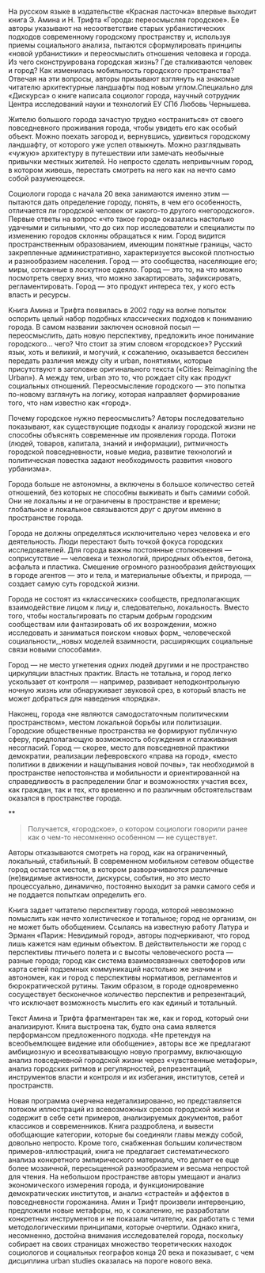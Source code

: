 На русском языке в издательстве «Красная ласточка» впервые выходит книга Э. Амина и Н. Трифта «Города: переосмысляя городское». Ее авторы указывают на несоответствие старых урбанистических подходов современному городскому пространству и, используя приемы социального анализа, пытаются сформулировать принципы «новой урбанистики» и переосмыслить отношения человека и города. Из чего сконструирована городская жизнь? Где сталкиваются человек и город? Как изменилась мобильность городского пространства? Отвечая на эти вопросы, авторы призывают взглянуть на знакомые читателю архитектурные ландшафты под новым углом.Специально для «Дискурса» о книге написала социолог города, научный сотрудник Центра исследований науки и технологий ЕУ СПб Любовь Чернышева.

Жителю большого города зачастую трудно «остраниться» от своего повседневного проживания города, чтобы увидеть его как особый объект. Можно поехать загород и, вернувшись, удивиться городскому ландшафту, от которого уже успел отвыкнуть. Можно разглядывать «чужую» архитектуру в путешествии или замечать необычные привычки местных жителей. Но непросто сделать непривычным город, в котором живешь, перестать смотреть на него как на нечто само собой разумеющееся.  


Социологи города с начала 20 века занимаются именно этим — пытаются дать определение городу, понять, в чем его особенность, отличается ли городской человек от какого-то другого «негородского». Первые ответы на вопрос «что такое город» оказались настолько удачными и сильными, что до сих пор исследователи и специалисты по изменению городов склонны обращаться к ним. Город видится пространственным образованием, имеющим понятные границы, часто закрепленные административно, характеризуется высокой плотностью и разнообразием населения. Город — это сообщества, населяющие его; миры, сотканные в лоскутное одеяло. Город — это то, на что можно посмотреть сверху вниз, что можно закартировать, зафиксировать, регламентировать. Город — это продукт интереса тех, у кого есть власть и ресурсы.

Книга Амина и Трифта появилась в 2002 году на волне попыток оспорить целый набор подобных классических подходов к пониманию города. В самом названии заключен основной посыл — переосмыслить, дать новую перспективу, предложить иное понимание городского… чего? Что стоит за этим словом «городское»? Русский язык, хоть и великий, и могучий, к сожалению, оказывается бессилен передать различия между city и urban, понятиями, которые присутствуют в заголовке оригинального текста («Cities: Reimagining the Urban»). А между тем, urban это то, что рождает city как продукт социальных отношений. Переосмысление городского — это попытка по-новому взглянуть на логику, которая направляет формирование того, что нам известно как «город».

Почему городское нужно переосмыслить? Авторы последовательно показывают, как существующие подходы к анализу городской жизни не способны объяснять современные им проявления города. Потоки (людей, товаров, капитала, знаний и информации), ритмичность городской повседневности, новые медиа, развитие технологий и политическая повестка задают необходимость развития «нового урбанизма».

Города больше не автономны, а включены в большое количество сетей отношений, без которых не способны выживать и быть самими собой. Они не локальны и не ограничены в пространстве и времени; глобальное и локальное связываются друг с другом именно в пространстве города.

Города не должны определяться исключительно через человека и его деятельность. Люди перестают быть точкой фокуса городских исследователей. Для города важны постоянные столкновения — соприсутствие — человека и технологий, природных объектов, бетона, асфальта и пластика. Смешение огромного разнообразия действующих в городе агентов — это и тела, и материальные объекты, и природа, — создает самую суть городской жизни.

Города не состоят из «классических» сообществ, предполагающих взаимодействие лицом к лицу и, следовательно, локальность. Вместо того, чтобы ностальгировать по старым добрым городским сообществам или фантазировать об их возрождении, можно исследовать и заниматься поиском «новых форм_ человеческой социальности,_новых моделей взаимности, расширяющих социальные связи новыми способами».

Город — не место угнетения одних людей другими и не пространство циркуляции властных практик. Власть не тотальна, и город легко ускользает от контроля — например, развивает неподконтрольную ночную жизнь или обнаруживает звуковой срез, в который власть не может добраться для наведения «порядка».

Наконец, города «не являются самодостаточным политическим пространством»[‌](#), местом локальной борьбы или политизации. Городские общественные пространства не формируют публичную сферу, предполагающую возможность обсуждения и сглаживания несогласий. Город — скорее, место для повседневной практики демократии, реализации лефевровского «права на город», «место политики в движении и нащупывания новой почвы»[‌](#), так необходимой в пространстве непостоянства и мобильности и ориентированной на справедливость в распределении благ и возможностях участия всех, как граждан, так и тех, кто временно и по различным обстоятельствам оказался в пространстве города.

**

> Получается, «городское», о котором социологи говорили ранее как о чем-то несомненно особенном — не существует. 

Авторы отказываются смотреть на город, как на ограниченный, локальный, стабильный. В современном мобильном сетевом обществе город остается местом, в котором разворачиваются различные (не)видимые активности, дискурсы, события, но это место процессуально, динамично, постоянно выходит за рамки самого себя и не поддается попыткам определить его.

Книга задает читателю перспективу города, которой невозможно помыслить как нечто холистическое и тотальное; город не организм, он не может быть обобщением. Ссылаясь на известную работу Латура и Эрманн «Париж: Невидимый город», авторы подчеркивают, что город лишь кажется нам единым объектом. В действительности же город с перспективы птичьего полета и с высоты человеческого роста — разные города; город как система взаимосвязанных светофоров или карта сетей подземных коммуникаций настолько же значим и автономен, как и город с перспективы нормативов, регламентов и бюрократической рутины. Таким образом, в городе одновременно сосуществует бесконечное количество перспектив и репрезентаций, что исключает возможность мыслить его как единый и тотальный.

Текст Амина и Трифта фрагментарен так же, как и город, который они анализируют. Книга выстроена так, будто она сама является перформансом предложенного подхода. «Не претендуя на всеобъемлющее видение или обобщение»[‌](#), авторы все же предлагают амбициозную и всеохватывающую новую программу, включающую анализ повседневной городской жизни через «чувственные метафоры», анализ городских ритмов и регулярностей, репрезентаций, инструментов власти и контроля и их избегания, институтов, сетей и пространств.

Новая программа очерчена недетализированно, но представляется потоком иллюстраций из всевозможных срезов городской жизни и содержит в себе сети примеров, анализируемых документов, работ классиков и современников. Книга раздроблена, и вывести обобщающие категории, которые бы соединяли главы между собой, довольно непросто. Кроме того, снабженная большим количеством примеров-иллюстраций, книга не предлагает систематического анализа конкретного эмпирического материала, что делает ее еще более мозаичной, пересыщенной разнообразием и весьма непростой для чтения. На небольшом пространстве авторы умещают и анализ экономического измерения города, и функционирование демократических институтов, и анализ «страстей» и аффектов в повседневности горожанина. Амин и Трифт произвели интервенцию, предложили новые метафоры, но, к сожалению, не разработали конкретных инструментов и не показали читателю, как работать с теми методологическими принципами, которые очертили. Однако книга, несомненно, достойна внимания исследователей города, поскольку собирает на своих страницах множество теоретических находок социологов и социальных географов конца 20 века и показывает, с чем дисциплина urban studies оказалась на пороге нового века.
